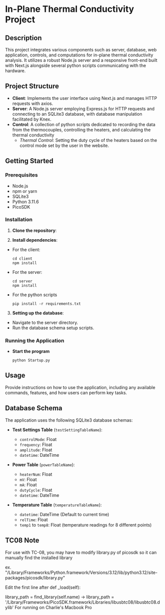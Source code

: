 # In-Plane Thermal Conductivity Project

## Description
This project integrates various components such as server, database, web application, controls, and computations for in-plane thermal conductivity analysis. It utilizes a robust Node.js server and a responsive front-end built with Next.js alongside several python scripts communicating with the hardware.

## Project Structure
- **Client**: Implements the user interface using Next.js and manages HTTP requests with axios.
- **Server**: A Node.js server employing Express.js for HTTP requests and connecting to an SQLite3 database, with database manipulation facilitated by Knex.
- **Control**: A collection of python scripts dedicated to recording the data from the thermocouples, controlling the heaters, and calculating the thermal conductivity
  - *Thermal Control*: Setting the duty cycle of the heaters based on the control mode set by the user in the website.


## Getting Started

### Prerequisites
- Node.js
- npm or yarn
- SQLite3
- Python 3.11.6
- PicoSDK

### Installation
1. **Clone the repository**:


2. **Install dependencies**:
- For the client:
  ```
  cd client
  npm install
  ```
- For the server:
  ```
  cd server
  npm install
  ```
- For the python scripts
  ```
  pip install -r requirements.txt
  ```

3. **Setting up the database**:
- Navigate to the server directory.
- Run the database schema setup scripts.

### Running the Application
- **Start the program**
  ```
  python Startup.py
  ```

## Usage
Provide instructions on how to use the application, including any available commands, features, and how users can perform key tasks.

## Database Schema
The application uses the following SQLite3 database schemas:

- **Test Settings Table** (`testSettingTableName`):
  - `controlMode`: Float
  - `frequency`: Float
  - `amplitude`: Float
  - `datetime`: DateTime

- **Power Table** (`powerTableName`):
  - `heaterNum`: Float
  - `mV`: Float
  - `mA`: Float
  - `dutyCycle`: Float
  - `datetime`: DateTime

- **Temperature Table** (`temperatureTableName`):
  - `datetime`: DateTime (Default to current time)
  - `relTime`: Float
  - `temp1` to `temp8`: Float (temperature readings for 8 different points)


## TC08 Note
For use with TC-08, you may have to modify library.py of picosdk so it can manually find the installed library

ex. "/Library/Frameworks/Python.framework/Versions/3.12/lib/python3.12/site-packages/picosdk/library.py"

Edit the first line after def _load(self):

library_path = find_library(self.name) ->
library_path = '/Library/Frameworks/PicoSDK.framework/Libraries/libusbtc08/libusbtc08.dylib' For running on Charlie's Macbook Pro
